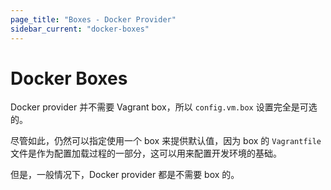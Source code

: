 ```yaml
---
page_title: "Boxes - Docker Provider"
sidebar_current: "docker-boxes"
---
```


# Docker Boxes

Docker provider 并不需要 Vagrant box，所以 `config.vm.box` 设置完全是可选的。

尽管如此，仍然可以指定使用一个 box 来提供默认值，因为 box 的 `Vagrantfile` 文件是作为配置加载过程的一部分，这可以用来配置开发环境的基础。

但是，一般情况下，Docker provider 都是不需要 box 的。
